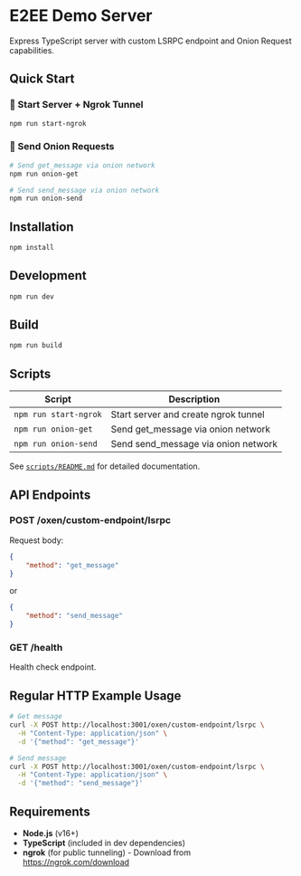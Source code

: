 # E2EE Demo Server

Express TypeScript server with custom LSRPC endpoint and Onion Request capabilities.

## Quick Start

### 🚀 Start Server + Ngrok Tunnel

```bash
npm run start-ngrok
```

### 🧅 Send Onion Requests

```bash
# Send get_message via onion network
npm run onion-get

# Send send_message via onion network
npm run onion-send
```

## Installation

```bash
npm install
```

## Development

```bash
npm run dev
```

## Build

```bash
npm run build
```

## Scripts

| Script                | Description                          |
| --------------------- | ------------------------------------ |
| `npm run start-ngrok` | Start server and create ngrok tunnel |
| `npm run onion-get`   | Send get_message via onion network   |
| `npm run onion-send`  | Send send_message via onion network  |

See [`scripts/README.md`](scripts/README.md) for detailed documentation.

## API Endpoints

### POST /oxen/custom-endpoint/lsrpc

Request body:

```json
{
    "method": "get_message"
}
```

or

```json
{
    "method": "send_message"
}
```

### GET /health

Health check endpoint.

## Regular HTTP Example Usage

```bash
# Get message
curl -X POST http://localhost:3001/oxen/custom-endpoint/lsrpc \
  -H "Content-Type: application/json" \
  -d '{"method": "get_message"}'

# Send message
curl -X POST http://localhost:3001/oxen/custom-endpoint/lsrpc \
  -H "Content-Type: application/json" \
  -d '{"method": "send_message"}'
```

## Requirements

-   **Node.js** (v16+)
-   **TypeScript** (included in dev dependencies)
-   **ngrok** (for public tunneling) - Download from https://ngrok.com/download
